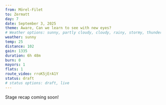 ```yaml
---
from: Mörel-Filet
to: Zermatt
day: 7
date: September 3, 2025
theme: Aware, Can we learn to see with new eyes?
# Weather options: sunny, partly cloudy, cloudy, rainy, stormy, thunder, snowy, foggy
weather: sunny
temp: 25
distance: 102
gain: 1335
duration: 6h 48m
burn: 0
mayors: 1
flats: 1
route_video: rroK5jErA1Y
status: draft
# status options: draft, live
---
```


Stage recap coming soon!